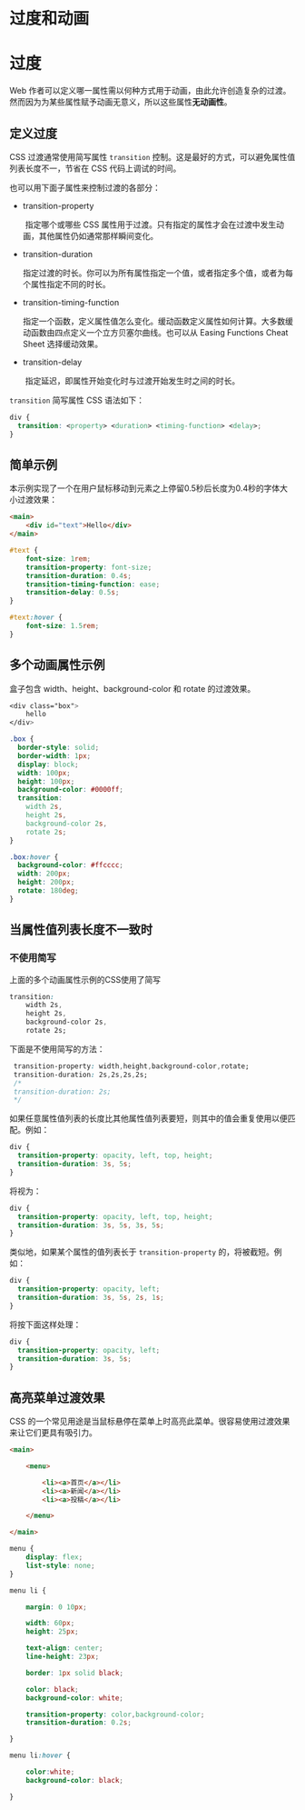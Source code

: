 # 过度和动画

# 过度

Web 作者可以定义哪一属性需以何种方式用于动画，由此允许创造复杂的过渡。然而因为为某些属性赋予动画无意义，所以这些属性**无动画性**。



## 定义过度

CSS 过渡通常使用简写属性 `transition` 控制。这是最好的方式，可以避免属性值列表长度不一，节省在 CSS 代码上调试的时间。

也可以用下面子属性来控制过渡的各部分：

- transition-property

    ​	指定哪个或哪些 CSS 属性用于过渡。只有指定的属性才会在过渡中发生动画，其他属性仍如通常那样瞬间变化。

- transition-duration

    ​	指定过渡的时长。你可以为所有属性指定一个值，或者指定多个值，或者为每个属性指定不同的时长。

- transition-timing-function

    ​	指定一个函数，定义属性值怎么变化。缓动函数定义属性如何计算。大多数缓动函数由四点定义一个立方贝塞尔曲线。也可以从 	Easing Functions Cheat Sheet 选择缓动效果。

- transition-delay

    ​	指定延迟，即属性开始变化时与过渡开始发生时之间的时长。



`transition` 简写属性 CSS 语法如下：

```css
div {
  transition: <property> <duration> <timing-function> <delay>;
}
```





## 简单示例

本示例实现了一个在用户鼠标移动到元素之上停留0.5秒后长度为0.4秒的字体大小过渡效果：

```html
<main>
    <div id="text">Hello</div>
</main>
```

```css
#text {
    font-size: 1rem;
    transition-property: font-size;
    transition-duration: 0.4s;
    transition-timing-function: ease;
    transition-delay: 0.5s;
}

#text:hover {
    font-size: 1.5rem;
}
```



## 多个动画属性示例

盒子包含 width、height、background-color 和 rotate 的过渡效果。

```css
<div class="box">
    hello
</div>
```

```css
.box {
  border-style: solid;
  border-width: 1px;
  display: block;
  width: 100px;
  height: 100px;
  background-color: #0000ff;
  transition:
    width 2s,
    height 2s,
    background-color 2s,
    rotate 2s;
}

.box:hover {
  background-color: #ffcccc;
  width: 200px;
  height: 200px;
  rotate: 180deg;
}
```



## 当属性值列表长度不一致时

### 不使用简写

上面的多个动画属性示例的CSS使用了简写

```css
transition:
    width 2s,
    height 2s,
    background-color 2s,
    rotate 2s;
```

下面是不使用简写的方法：

```css
 transition-property: width,height,background-color,rotate;
 transition-duration: 2s,2s,2s,2s;
 /*
 transition-duration: 2s;
 */
```



如果任意属性值列表的长度比其他属性值列表要短，则其中的值会重复使用以便匹配。例如：

```css
div {
  transition-property: opacity, left, top, height;
  transition-duration: 3s, 5s;
}
```

将视为：

```css
div {
  transition-property: opacity, left, top, height;
  transition-duration: 3s, 5s, 3s, 5s;
}
```



类似地，如果某个属性的值列表长于 `transition-property` 的，将被截短。例如：

```css
div {
  transition-property: opacity, left;
  transition-duration: 3s, 5s, 2s, 1s;
}
```

将按下面这样处理：

```css
div {
  transition-property: opacity, left;
  transition-duration: 3s, 5s;
}
```



## 高亮菜单过渡效果

CSS 的一个常见用途是当鼠标悬停在菜单上时高亮此菜单。很容易使用过渡效果来让它们更具有吸引力。

```html
<main>

    <menu>

        <li><a>首页</a></li>
        <li><a>新闻</a></li>
        <li><a>投稿</a></li>

    </menu>

</main>
```

```css
menu {
    display: flex;
    list-style: none;
}

menu li {

    margin: 0 10px;

    width: 60px;
    height: 25px;

    text-align: center;
    line-height: 23px;

    border: 1px solid black;

    color: black;
    background-color: white;

    transition-property: color,background-color;
    transition-duration: 0.2s;

}

menu li:hover {

    color:white;
    background-color: black;

}
```

